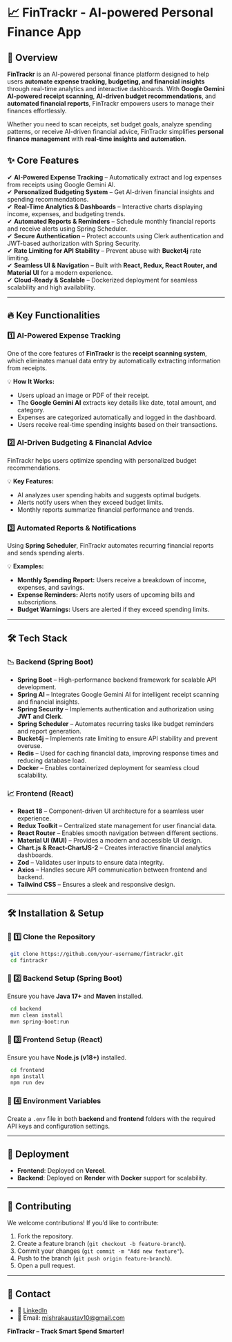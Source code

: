 # 📈 FinTrackr - AI-powered Personal Finance App

## 🚀 Overview  

**FinTrackr** is an AI-powered personal finance platform designed to help users **automate expense tracking, budgeting, and financial insights** through real-time analytics and interactive dashboards. With **Google Gemini AI-powered receipt scanning**, **AI-driven budget recommendations**, and **automated financial reports**, FinTrackr empowers users to manage their finances effortlessly.

Whether you need to scan receipts, set budget goals, analyze spending patterns, or receive AI-driven financial advice, FinTrackr simplifies **personal finance management** with **real-time insights and automation**.

## ✨ Core Features  

✔ **AI-Powered Expense Tracking** – Automatically extract and log expenses from receipts using Google Gemini AI.  
✔ **Personalized Budgeting System** – Get AI-driven financial insights and spending recommendations.  
✔ **Real-Time Analytics & Dashboards** – Interactive charts displaying income, expenses, and budgeting trends.  
✔ **Automated Reports & Reminders** – Schedule monthly financial reports and receive alerts using Spring Scheduler.  
✔ **Secure Authentication** – Protect accounts using Clerk authentication and JWT-based authorization with Spring Security.  
✔ **Rate Limiting for API Stability** – Prevent abuse with **Bucket4j** rate limiting.  
✔ **Seamless UI & Navigation** – Built with **React, Redux, React Router, and Material UI** for a modern experience.  
✔ **Cloud-Ready & Scalable** – Dockerized deployment for seamless scalability and high availability.  

---

## 🔥 Key Functionalities  

### 1️⃣ AI-Powered Expense Tracking  
One of the core features of **FinTrackr** is the **receipt scanning system**, which eliminates manual data entry by automatically extracting information from receipts.  

💡 **How It Works:**  
- Users upload an image or PDF of their receipt.  
- The **Google Gemini AI** extracts key details like date, total amount, and category.  
- Expenses are categorized automatically and logged in the dashboard.  
- Users receive real-time spending insights based on their transactions.  

### 2️⃣ AI-Driven Budgeting & Financial Advice  
FinTrackr helps users optimize spending with personalized budget recommendations.  

💡 **Key Features:**  
- AI analyzes user spending habits and suggests optimal budgets.  
- Alerts notify users when they exceed budget limits.  
- Monthly reports summarize financial performance and trends.  

### 3️⃣ Automated Reports & Notifications  
Using **Spring Scheduler**, FinTrackr automates recurring financial reports and sends spending alerts.  

💡 **Examples:**  
- **Monthly Spending Report:** Users receive a breakdown of income, expenses, and savings.  
- **Expense Reminders:** Alerts notify users of upcoming bills and subscriptions.  
- **Budget Warnings:** Users are alerted if they exceed spending limits.  

---

## 🛠️ Tech Stack  

### 📉 **Backend (Spring Boot)**  
- **Spring Boot** – High-performance backend framework for scalable API development.  
- **Spring AI** – Integrates Google Gemini AI for intelligent receipt scanning and financial insights.  
- **Spring Security** – Implements authentication and authorization using **JWT and Clerk**.  
- **Spring Scheduler** – Automates recurring tasks like budget reminders and report generation.  
- **Bucket4j** – Implements rate limiting to ensure API stability and prevent overuse.  
- **Redis** – Used for caching financial data, improving response times and reducing database load.  
- **Docker** – Enables containerized deployment for seamless cloud scalability.  

### 📈 **Frontend (React)**  
- **React 18** – Component-driven UI architecture for a seamless user experience.  
- **Redux Toolkit** – Centralized state management for user financial data.  
- **React Router** – Enables smooth navigation between different sections.  
- **Material UI (MUI)** – Provides a modern and accessible UI design.  
- **Chart.js & React-ChartJS-2** – Creates interactive financial analytics dashboards.  
- **Zod** – Validates user inputs to ensure data integrity.  
- **Axios** – Handles secure API communication between frontend and backend.  
- **Tailwind CSS** – Ensures a sleek and responsive design.  

---

## 🛠️ Installation & Setup  

### 🔹 1️⃣ Clone the Repository  
```sh
 git clone https://github.com/your-username/fintrackr.git
 cd fintrackr
```

### 🔹 2️⃣ Backend Setup (Spring Boot)  
Ensure you have **Java 17+** and **Maven** installed.  
```sh
 cd backend
 mvn clean install
 mvn spring-boot:run
```

### 🔹 3️⃣ Frontend Setup (React)  
Ensure you have **Node.js (v18+)** installed.  
```sh
 cd frontend
 npm install
 npm run dev
```

### 🔹 4️⃣ Environment Variables  
Create a `.env` file in both **backend** and **frontend** folders with the required API keys and configuration settings.

---

## 🚀 Deployment  
- **Frontend**: Deployed on **Vercel**.  
- **Backend**: Deployed on **Render** with **Docker** support for scalability.  

---

## 🤝 Contributing  
We welcome contributions! If you’d like to contribute:  
1. Fork the repository.  
2. Create a feature branch (`git checkout -b feature-branch`).  
3. Commit your changes (`git commit -m "Add new feature"`).  
4. Push to the branch (`git push origin feature-branch`).  
5. Open a pull request.  

---

## 📩 Contact  
- 🔗 [LinkedIn](https://www.linkedin.com/in/kaustavmishra)  
- 📧 Email: mishrakaustav10@gmail.com  

**FinTrackr – Track Smart Spend Smarter!**  

